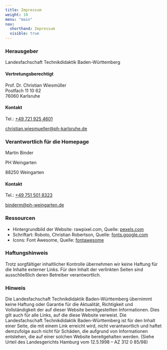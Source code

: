 ```yaml
---
title: Impressum
weight: 10
menu: "main"
nav:
  shorthand: Impressum
  visible: true  
---
```


### Herausgeber

Landesfachschaft Technikdidaktik Baden-Württemberg

#### Vertretungsberechtigt

Prof. Dr. Christian Wiesmüller  
Postfach 11 10 62  
76060 Karlsruhe  

#### Kontakt

Tel.: <a href="tel:+497219254601">+49 721 925 4601</a>  

<a href="&#109;&#x61;&#105;&#108;&#116;&#111;&#58;&#x63;&#x68;&#x72;&#x69;&#x73;&#116;&#105;&#97;n&#x2e;&#x77;&#x69;&#x65;&#115;&#109;&#x75;&#x65;&#108;l&#x65;r&#64;&#x70;&#104;&#45;&#107;&#97;&#114;ls&#114;&#117;&#104;&#101;.&#x64;&#101;">&#x63;&#x68;&#x72;&#x69;&#x73;&#116;&#105;&#97;n&#x2e;&#x77;&#x69;&#x65;&#115;&#109;&#x75;&#x65;&#108;l&#x65;r&#64;&#x70;&#104;&#45;&#107;&#97;&#114;ls&#114;&#117;&#104;&#101;.&#x64;&#101;</a>


### Verantwortlich für die Homepage

Martin Binder  

PH Weingarten  

88250 Weingarten

#### Kontakt

Tel.: <a href="tel:+497515018323">+49 751 501 8323</a>  

<a href="&#x6d;&#97;&#x69;&#108;&#x74;&#111;&#x3a;&#x62;i&#110;d&#101;&#x72;&#109;&#x40;&#x70;&#x68;&#45;w&#x65;&#x69;&#x6e;&#103;&#x61;&#x72;&#x74;&#101;&#110;&#x2e;&#100;&#101;">&#x62;i&#110;d&#101;&#x72;&#109;&#x40;&#x70;&#x68;&#45;w&#x65;&#x69;&#x6e;&#103;&#x61;&#x72;&#x74;&#101;&#110;&#x2e;&#100;&#101;</a>


### Res­sour­cen

- Hintergrundbild der Website: rawpixel.com, Quelle: [pexels.com](https://www.pexels.com/de-de/foto/arme-beruhren-bildschirm-digital-893891)
- Schriftart: Roboto, Christian Robertson, Quelle: [fonts.google.com](https://fonts.google.com/specimen/Roboto)
- Icons: Font Awesome, Quelle: [fontawesome](https://fontawesome.com/)


### Haftungshinweis

Trotz sorgfältiger inhaltlicher Kontrolle übernehmen wir keine Haftung für die Inhalte externer Links. Für den Inhalt der verlinkten Seiten sind ausschließlich deren Betreiber verantwortlich.


### Hinweis

Die Landesfachschaft Technikdidaktik Baden-Württemberg übernimmt keine Haftung oder Garantie für die Aktualität, Richtigkeit und Vollständigkeit der auf dieser Website bereitgestellten Informationen. Dies gilt auch für alle Links, auf die diese Website verweist. Die Landesfachschaft Technikdidaktik Baden-Württemberg ist für den Inhalt einer Seite, die mit einem Link erreicht wird, nicht verantwortlich und haftet demzufolge auch nicht für Schäden, die aufgrund von Informationen entstehen, die auf einer solchen Website bereitgehalten werden. (Siehe Urteil des Landesgerichts Hamburg vom 12.5.1998 – AZ 312 0 85\/98)
